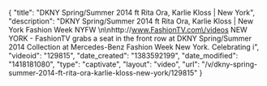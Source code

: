 {
    "title": "DKNY Spring\/Summer 2014 ft Rita Ora, Karlie Kloss | New York",
    "description": "DKNY Spring\/Summer 2014 ft Rita Ora, Karlie Kloss | New York Fashion Week NYFW \n\nhttp:\/\/www.FashionTV.com\/videos NEW YORK - FashionTV grabs a seat in the front row at DKNY Spring\/Summer 2014 Collection at Mercedes-Benz Fashion Week New York. Celebrating i",
    "videoid": "129815",
    "date_created": "1383592199",
    "date_modified": "1418181080",
    "type": "captivate",
    "layout": "video",
    "url": "\/v\/dkny-spring-summer-2014-ft-rita-ora-karlie-kloss-new-york\/129815"
}